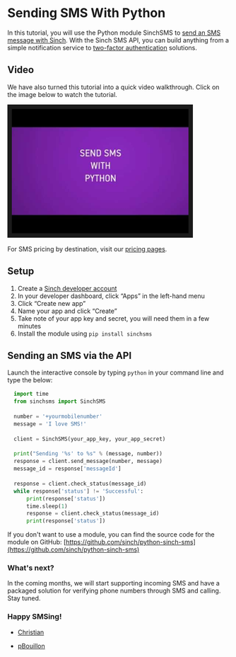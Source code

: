 # Sending SMS With Python

In this tutorial, you will use the Python module SinchSMS to [send an SMS message with Sinch](https://www.sinch.com/products/sms-api/ "SMS"). With the Sinch SMS API, you can build anything from a simple notification service to [two-factor authentication](https://www.sinch.com/features/sms-features/two-factor-authentication/ "Two Factor Authentication") solutions.

## Video

We have also turned this tutorial into a quick video walkthrough. Click on the image below to watch the tutorial.

<a href="http://www.youtube.com/watch?feature=player_embedded&v=dE-xyeBNAvs" target="_blank"><img src="/images/sending-sms-python.jpg" 
alt="Send SMS in Python" width="400" height="281" border="10" /></a>

For SMS pricing by destination, visit our [pricing pages](https://www.sinch.com/pricing/sms-prices/ "SMS Prices").

## Setup

1.  Create a [Sinch developer account](www.sinch.com/signup)
2.  In your developer dashboard, click “Apps” in the left-hand menu
3.  Click “Create new app”
4.  Name your app and click “Create”
5.  Take note of your app key and secret, you will need them in a few minutes
6.  Install the module using `pip install sinchsms`

## Sending an SMS via the API

Launch the interactive console by typing `python` in your command line and type the below:

```Python
  import time
  from sinchsms import SinchSMS

  number = '+yourmobilenumber'
  message = 'I love SMS!'

  client = SinchSMS(your_app_key, your_app_secret)

  print("Sending '%s' to %s" % (message, number))
  response = client.send_message(number, message)
  message_id = response['messageId']

  response = client.check_status(message_id)
  while response['status'] != 'Successful':
      print(response['status'])
      time.sleep(1)
      response = client.check_status(message_id)
      print(response['status'])
```

If you don't want to use a module, you can find the source code for the module on GitHub: [https://github.com/sinch/python-sinch-sms](https://github.com/sinch/python-sinch-sms)

### What's next?

In the coming months, we will start supporting incoming SMS and have a packaged solution for verifying phone numbers through SMS and calling. Stay tuned.

### Happy SMSing!

* [Christian](https://www.sinch.com/author/christian/)

* [pBouillon](https://github.com/pBouillon)
